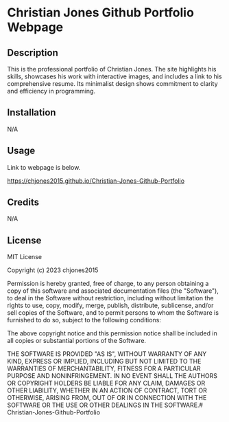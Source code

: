 # Christian Jones Github Portfolio Webpage

## Description

This is the professional portfolio of Christian Jones. The site highlights his skills, showcases his work with interactive images, and includes a link to his comprehensive resume. Its minimalist design shows commitment to clarity and efficiency in programming.

## Installation

N/A

## Usage

Link to webpage is below.

https://chjones2015.github.io/Christian-Jones-Github-Portfolio

## Credits

N/A

## License

MIT License

Copyright (c) 2023 chjones2015

Permission is hereby granted, free of charge, to any person obtaining a copy
of this software and associated documentation files (the "Software"), to deal
in the Software without restriction, including without limitation the rights
to use, copy, modify, merge, publish, distribute, sublicense, and/or sell
copies of the Software, and to permit persons to whom the Software is
furnished to do so, subject to the following conditions:

The above copyright notice and this permission notice shall be included in all
copies or substantial portions of the Software.

THE SOFTWARE IS PROVIDED "AS IS", WITHOUT WARRANTY OF ANY KIND, EXPRESS OR
IMPLIED, INCLUDING BUT NOT LIMITED TO THE WARRANTIES OF MERCHANTABILITY,
FITNESS FOR A PARTICULAR PURPOSE AND NONINFRINGEMENT. IN NO EVENT SHALL THE
AUTHORS OR COPYRIGHT HOLDERS BE LIABLE FOR ANY CLAIM, DAMAGES OR OTHER
LIABILITY, WHETHER IN AN ACTION OF CONTRACT, TORT OR OTHERWISE, ARISING FROM,
OUT OF OR IN CONNECTION WITH THE SOFTWARE OR THE USE OR OTHER DEALINGS IN THE
SOFTWARE.# Christian-Jones-Github-Portfolio
